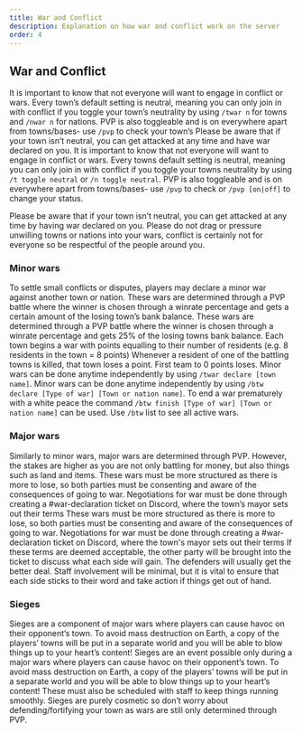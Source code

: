```yaml
---
title: War and Conflict
description: Explanation on how war and conflict work on the server
order: 4
---
```

## War and Conflict
It is important to know that not everyone will want to engage in conflict or wars. Every town’s default setting is neutral, meaning you can only join in with conflict if you toggle your town’s neutrality by using `/twar n` for towns and `/nwar n` for nations. PVP is also toggleable and is on everywhere apart from towns/bases- use `/pvp` to check your town’s
Please be aware that if your town isn’t neutral, you can get attacked at any time and have war declared on you.
It is important to know that not everyone will want to engage in conflict or wars. Every towns default setting is neutral, meaning you can only join in with conflict if you toggle your towns neutrality by using `/t toggle neutral` or `/n toggle neutral`. PVP is also toggleable and is on everywhere apart from towns/bases- use `/pvp` to check or `/pvp [on|off]` to change your status.

Please be aware that if your town isn’t neutral, you can get attacked at any time by having war declared on you.
Please do not drag or pressure unwilling towns or nations into your wars, conflict is certainly not for everyone so be respectful of the people around you.

### Minor wars
To settle small conflicts or disputes, players may declare a minor war against another town or nation.
These wars are determined through a PVP battle where the winner is chosen through a winrate percentage and gets a certain amount of the losing town’s bank balance.
These wars are determined through a PVP battle where the winner is chosen through a winrate percentage and gets 25% of the losing towns bank balance.
Each town begins a war with points equalling to their number of residents (e.g. 8 residents in the town = 8 points)
Whenever a resident of one of the battling towns is killed, that town loses a point.
First team to 0 points loses.
Minor wars can be done anytime independently by using `/twar declare [town name]`.
Minor wars can be done anytime independently by using `/btw declare [Type of war] [Town or nation name]`.
To end a war prematurely with a white peace the command `/btw finish [Type of war] [Town or nation name]` can be used.
Use `/btw` list to see all active wars.

### Major wars
Similarly to minor wars, major wars are determined through PVP. However, the stakes are higher as you are not only battling for money, but also things such as land and items.
These wars must be more structured as there is more to lose, so both parties must be consenting and aware of the consequences of going to war. Negotiations for war must be done through creating a #war-declaration ticket on Discord, where the town’s mayor sets out their terms
These wars must be more structured as there is more to lose, so both parties must be consenting and aware of the consequences of going to war. Negotiations for war must be done through creating a #war-declaration ticket on Discord, where the town's mayor sets out their terms
If these terms are deemed acceptable, the other party will be brought into the ticket to discuss what each side will gain. The defenders will usually get the better deal.
Staff involvement will be minimal, but it is vital to ensure that each side sticks to their word and take action if things get out of hand.

### Sieges
Sieges are a component of major wars where players can cause havoc on their opponent’s town. To avoid mass destruction on Earth, a copy of the players’ towns will be put in a separate world and you will be able to blow things up to your heart’s content!
Sieges are an event possible only during a major wars where players can cause havoc on their opponent’s town. To avoid mass destruction on Earth, a copy of the players’ towns will be put in a separate world and you will be able to blow things up to your heart’s content!
These must also be scheduled with staff to keep things running smoothly.
Sieges are purely cosmetic so don’t worry about defending/fortifying your town as wars are still only determined through PVP.
